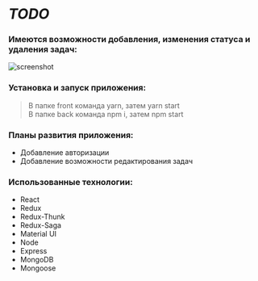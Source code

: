 # ***TODO*** 

### Имеются возможности добавления, изменения статуса и удаления задач:
![screenshot](readme-assets/account.gif)

### Установка и запуск приложения:
> В папке front команда yarn, затем yarn start <br/>
> В папке back команда npm i, затем npm start

### Планы развития приложения:
* Добавление авторизации
* Добавление возможности редактирования задач

### Использованные технологии:
* React
* Redux
* Redux-Thunk
* Redux-Saga
* Material UI
* Node
* Express
* MongoDB
* Mongoose
